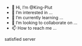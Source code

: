 - 👋 Hi, I’m @King-Plut
- 👀 I’m interested in ...
- 🌱 I’m currently learning ...
- 💞️ I’m looking to collaborate on ...
- 📫 How to reach me ...

<!---
King-Plut/King-Plut is a ✨ special ✨ repository because its `README.md` (this file) appears on your GitHub profile.
You can click the Preview link to take a look at your changes.
--->
satisfied server 
